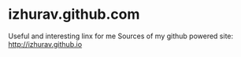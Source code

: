 # izhurav.github.com
Useful and interesting linx for me 
Sources of my github powered site: http://izhurav.github.io

